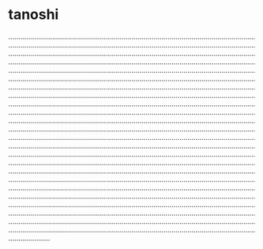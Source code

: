 # tanoshi
.....................................................................................................................................................................................................................................................................................................................................................................................................................................................................................................................................................................................................................................................................................................................................................................................................................................................................................................................................................................................................................................................................................................................................................................................................................................................................................................................................................................................................................................................................................................................................................................................................................................................................................................................................................................................................................................................................................................................................................................................................................................................................................................................................................................................................................................................................................................................................................................................................................................................................................................................................................................................................................................................................................................................................................................................................................................................................................................................................................................................................................................................................................................................
